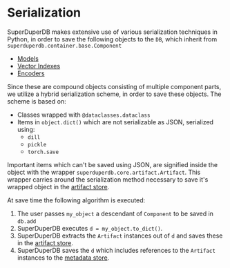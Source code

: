 # Serialization

SuperDuperDB makes extensive use of various serialization techniques in Python, 
in order to save the following objects to the `DB`, which inherit
from `superduperdb.container.base.Component`

- [Models](/docs/docs/usage/models)
- [Vector Indexes](/docs/docs/usage/vector_index)
- [Encoders](/docs/docs/usage/encoders)

Since these are compound objects consisting of multiple component parts, we utilize a hybrid 
serialization scheme, in order to save these objects. The scheme is based on:

- Classes wrapped with `@dataclasses.dataclass`
- Items in `object.dict()` which are not serializable as JSON, serialized using:
  - `dill`
  - `pickle`
  - `torch.save`

Important items which can't be saved using JSON, are signified inside the object
with the wrapper `superduperdb.core.artifact.Artifact`. This wrapper carries
around the serialization method necessary to save it's wrapped object in the 
[artifact store](/docs/docs/usage/db#artifact-store).

At save time the following algorithm is executed:

1. The user passes `my_object` a descendant of `Component` to be saved in `db.add`
2. SuperDuperDB executes `d = my_object.to_dict()`.
3. SuperDuperDB extracts the `Artifact` instances out of `d` and saves these
   in the [artifact store](/docs/docs/usage/db#artifact-store).
4. SuperDuperDB saves the `d` which includes references to the `Artifact` instances
   to the [metadata store](/docs/docs/usage/db#metadata-store).
